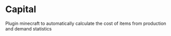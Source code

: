 # Capital
Plugin minecraft to automatically calculate the cost of items from production and demand statistics
